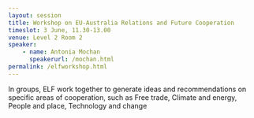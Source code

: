 ```yaml
---
layout: session
title: Workshop on EU-Australia Relations and Future Cooperation
timeslot: 3 June, 11.30-13.00
venue: Level 2 Room 2
speaker:
    - name: Antonia Mochan
      speakerurl: /mochan.html
permalink: /elfworkshop.html
---
```


In groups, ELF work together to generate ideas and recommendations on specific areas of cooperation, such as Free trade, Climate and energy, People and place, Technology and change